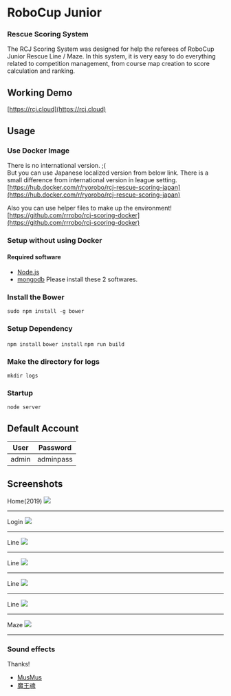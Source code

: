 # RoboCup Junior
### Rescue Scoring System

The RCJ Scoring System was designed for help the referees of RoboCup Junior Rescue Line / Maze. In this system, it is very easy to do everything related to competition management, from course map creation to score calculation and ranking. 

## Working Demo
[https://rcj.cloud](https://rcj.cloud)

## Usage
### Use Docker Image
There is no international version. ;(  
But you can use Japanese localized version from below link.  There is a small difference from international version in league setting.  
[https://hub.docker.com/r/ryorobo/rcj-rescue-scoring-japan](https://hub.docker.com/r/ryorobo/rcj-rescue-scoring-japan)  

Also you can use helper files to make up the environment!  
[https://github.com/rrrobo/rcj-scoring-docker](https://github.com/rrrobo/rcj-scoring-docker)


### Setup without using Docker
#### Required software
* [Node.js](https://nodejs.org/en/)
* [mongodb](https://www.mongodb.com)
Please install these 2 softwares.

### Install the Bower
`sudo npm install -g bower`

### Setup Dependency
`npm install`
`bower install`
`npm run build`

### Make the directory for logs
`mkdir logs`

### Startup
`node server`

## Default Account 

User        | Password         |
----------------|-------------------|
admin | adminpass   |


## Screenshots
Home(2019)
<img src="https://raw.githubusercontent.com/rrrobo/rcj-rescue-scoring-japan/master/rcjj-scoring/1.png">
<hr>
Login
<img src="https://raw.githubusercontent.com/rrrobo/rcj-rescue-scoring-japan/master/rcjj-scoring/6.png">
<hr>
Line
<img src="https://raw.githubusercontent.com/rrrobo/rcj-rescue-scoring-japan/master/rcjj-scoring/2.png">
<hr>
Line
<img src="https://raw.githubusercontent.com/rrrobo/rcj-rescue-scoring-japan/master/rcjj-scoring/3.png">
<hr>
Line  
<img src="https://raw.githubusercontent.com/rrrobo/rcj-rescue-scoring-japan/master/rcjj-scoring/4.png">
<hr>
Line  
<img src="https://raw.githubusercontent.com/rrrobo/rcj-rescue-scoring-japan/master/rcjj-scoring/5.png">
<hr>
Maze 
<img src="https://raw.githubusercontent.com/rrrobo/rcj-rescue-scoring-japan/master/rcjj-scoring/7.png">
<hr>

### Sound effects

Thanks!

* [MusMus](http://musmus.main.jp)
* [魔王魂](https://maoudamashii.jokersounds.com)
